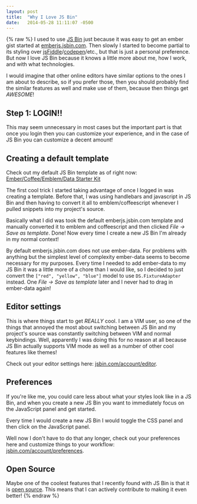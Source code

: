 ```yaml
---
layout: post
title:  "Why I Love JS Bin"
date:   2014-05-28 11:11:07 -0500
---
```

{% raw %}
I used to use [JS Bin](http://jsbin.com/) just because it was easy to get an ember gist started at [emberjs.jsbin.com](http://emberjs.jsbin.com). Then slowly I started to become partial to its styling over [jsFiddle](http://jsfiddle.net)/[codepen](http://codepen.io)/etc., but that is just a personal preference. But now I love JS Bin because it knows a little more about me, how I work, and with what technologies.

I would imagine that other online editors have similar options to the ones I am about to describe, so if you prefer those, then you should probably find the similar features as well and make use of them, because then things get _AWESOME_!

## Step 1: LOGIN!!
This may seem unnecessary in most cases but the important part is that once you login then you can customize your experience, and in the case of JS Bin you can customize a decent amount!

## Creating a default template
Check out my default JS Bin template as of right now:
<a class="jsbin-embed" href="http://emberjs.jsbin.com/rovib/1/embed?html,js,output">Ember/Coffee/Emblem/Data Starter Kit</a><script src="http://static.jsbin.com/js/embed.js"></script>

The first cool trick I started taking advantage of once I logged in was creating a template. Before that, I was using handlebars and javascript in JS Bin and then having to convert it all to emblem/coffeescript whenever I pulled snippets into my project's source.

Basically what I did was took the default emberjs.jsbin.com template and manually converted it to emblem and coffeescript and then clicked _File -> Save as template_. Done!  Now every time I create a new JS Bin I'm already in my normal context!

By default emberjs.jsbin.com does not use ember-data. For problems with anything but the simplest level of complexity ember-data seems to become necessary for my purposes. Every time I needed to add ember-data to my JS Bin it was a little more of a chore than I would like, so I decided to just convert the `["red", "yellow", "blue"]` model to use `DS.FixtureAdapter` instead. One _File -> Save as template_ later and I never had to drag in ember-data again!

## Editor settings
This is where things start to get _REALLY_ cool. I am a VIM user, so one of the things that annoyed the most about switching between JS Bin and my project's source was constantly switching between VIM and normal keybindings. Well, apparently I was doing this for no reason at all because JS Bin actually supports VIM mode as well as a number of other cool features like themes!

Check out your editor settings here: [jsbin.com/account/editor](http://jsbin.com/account/editor).

## Preferences
If you're like me, you could care less about what your styles look like in a JS Bin, and when you create a new JS Bin you want to immediately focus on the JavaScript panel and get started.

Every time I would create a new JS Bin I would toggle the CSS panel and then click on the JavaScript panel.

Well now I don't have to do that any longer, check out your preferences here and customize things to your workflow: [jsbin.com/account/preferences](http://jsbin.com/account/preferences).

## Open Source
Maybe one of the coolest features that I recently found with JS Bin is that it is [open source](https://github.com/jsbin/jsbin). This means that I can actively contribute to making it even better!
{% endraw %}
